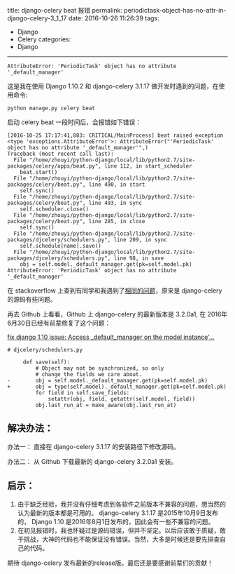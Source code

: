 title: django-celery beat 报错
permalink: periodictask-object-has-no-attr-in-django-celery-3_1_17
date: 2016-10-26 11:26:39
tags:
- Django
- Celery
categories:
- Django
---

```
AttributeError: 'PeriodicTask' object has no attribute '_default_manager'
```
<!--more-->

这是我在使用 Django 1.10.2 和 django-celery 3.1.17 做开发时遇到的问题，在使用命令:
```
python manage.py celery beat
```
启动 celery beat 一段时间后，会报错如下错误：

```
[2016-10-25 17:17:41,883: CRITICAL/MainProcess] beat raised exception <type 'exceptions.AttributeError'>: AttributeError("'PeriodicTask' object has no attribute '_default_manager'",)
Traceback (most recent call last):
  File "/home/zhouyi/python-django/local/lib/python2.7/site-packages/celery/apps/beat.py", line 112, in start_scheduler
    beat.start()
  File "/home/zhouyi/python-django/local/lib/python2.7/site-packages/celery/beat.py", line 490, in start
    self.sync()
  File "/home/zhouyi/python-django/local/lib/python2.7/site-packages/celery/beat.py", line 493, in sync
    self.scheduler.close()
  File "/home/zhouyi/python-django/local/lib/python2.7/site-packages/celery/beat.py", line 285, in close
    self.sync()
  File "/home/zhouyi/python-django/local/lib/python2.7/site-packages/djcelery/schedulers.py", line 209, in sync
    self.schedule[name].save()
  File "/home/zhouyi/python-django/local/lib/python2.7/site-packages/djcelery/schedulers.py", line 98, in save
    obj = self.model._default_manager.get(pk=self.model.pk)
AttributeError: 'PeriodicTask' object has no attribute '_default_manager'
```

在 stackoverflow 上查到有同学和我遇到了[相同的问题](http://stackoverflow.com/questions/39664493/using-django-celery-beat-locally-i-get-error-periodictask-object-has-no-attrib)，原来是 django-celery 的源码有些问题。

再去 Github 上看看，Github 上 django-celery 的最新版本是 3.2.0a1, 在 2016年6月30日已经有前辈修复了这个问题：

[fix django 1.10 issue: Access _default_manager on the model instance'…](https://github.com/celery/django-celery/commit/803234d03c8f03a149476365496263a921714bba)

```
# djcelery/schedulers.py 

     def save(self):
         # Object may not be synchronized, so only
         # change the fields we care about.
-        obj = self.model._default_manager.get(pk=self.model.pk)
+        obj = type(self.model)._default_manager.get(pk=self.model.pk)
         for field in self.save_fields:
             setattr(obj, field, getattr(self.model, field))
         obj.last_run_at = make_aware(obj.last_run_at)
```

## 解决办法：
办法一： 直接在 django-celery 3.1.17 的安装路径下修改源码。


办法二： 从 Github 下载最新的 django-celery 3.2.0a1 安装。 


## 启示：
1. 由于缺乏经验，我并没有仔细考虑到各软件之前版本不兼容的问题，想当然的认为最新的版本都是可用的。
django-celery 3.1.17 是2015年10月9日发布的， Django 1.10 是2016年8月1日发布的，因此会有一些不兼容的问题。
2. 在初见报错时，我也怀疑过是源码错误，但并不坚定。以后应该敢于质疑，敢于挑战，大神的代码也不能保证没有错误。当然，大多是时候还是要先排查自己的代码。
  
期待 django-celery 发布最新的release版。最后还是要感谢前辈们的贡献！


